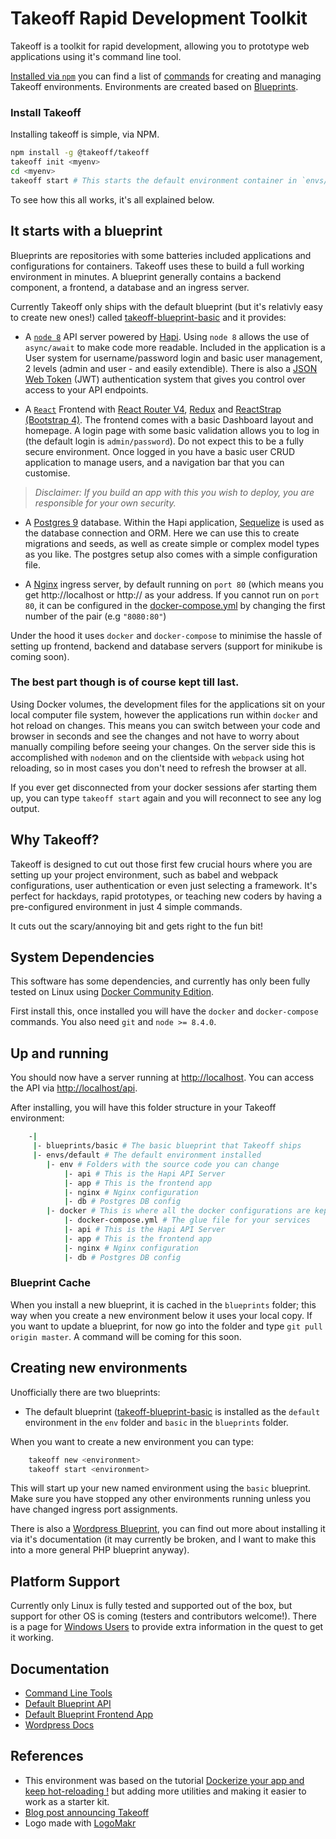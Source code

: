 # Takeoff Rapid Development Toolkit

Takeoff is a toolkit for rapid development, allowing you to prototype web applications using it's command line tool.

[Installed via `npm`](https://www.npmjs.com/package/@takeoff/takeoff) you can find a list of [commands](docs/command-line.md) for creating and managing Takeoff environments.  Environments are created based on [Blueprints](docs/blueprints.md).

### Install Takeoff

Installing takeoff is simple, via NPM.

```bash
npm install -g @takeoff/takeoff
takeoff init <myenv>
cd <myenv>
takeoff start # This starts the default environment container in `envs/default`
```

To see how this all works, it's all explained below.

## It starts with a blueprint

Blueprints are repositories with some batteries included applications and configurations for containers. Takeoff uses these to build a full working environment in minutes. A blueprint generally contains a backend component, a frontend, a database and an ingress server.

Currently Takeoff only ships with the default blueprint (but it's relativly easy to create new ones!) called [takeoff-blueprint-basic](https://github.com/takeoff-env/takeoff-blueprint-basic) and it provides:

* A [`node 8`](https://nodejs.org) API server powered by [Hapi](https://hapijs.com/). Using `node 8` allows the use of `async/await` to make code more readable. Included in the application is a User system for username/password login and basic user management, 2 levels (admin and user - and easily extendible). There is also a [JSON Web Token](https://jwt.io/) (JWT) authentication system that gives you control over access to your API endpoints.

* A [`React`](https://reactjs.org/) Frontend with [React Router V4](https://github.com/ReactTraining/react-router), [Redux](https://redux.js.org/) and [ReactStrap (Bootstrap 4)](https://reactstrap.github.io/). The frontend comes with a basic Dashboard layout and homepage. A login page with some basic validation allows you to log in (the default login is `admin/password`). Do not expect this to be a fully secure environment. Once logged in you have a basic user CRUD application to manage users, and a navigation bar that you can customise.

> *Disclaimer: If you build an app with this you wish to deploy, you are responsible for your own security.*

* A [Postgres 9](https://www.postgresql.org/) database. Within the Hapi application, [Sequelize](http://docs.sequelizejs.com/) is used as the database connection and ORM. Here we can use this to create migrations and seeds, as well as create simple or complex model types as you like. The postgres setup also comes with a simple configuration file.

* A [Nginx](https://nginx.org) ingress server, by default running on `port 80` (which means you get http://localhost or http://<your local host name> as your address. If you cannot run on `port 80`, it can be configured in the [docker-compose.yml](https://github.com/takeoff-env/takeoff-blueprint-basic/blob/master/docker/docker-compose.yml#L12) by changing the first number of the pair (e.g `"8080:80"`)

Under the hood it uses `docker` and `docker-compose` to minimise the hassle of setting up frontend, backend and database servers (support for minikube is coming soon). 

### The best part though is of course kept till last.

Using Docker volumes, the development files for the applications sit on your local computer file system, however the applications run within `docker` and hot reload on changes. This means you can switch between your code and browser in seconds and see the changes and not have to worry about manually compiling before seeing your changes. On the server side this is accomplished with `nodemon` and on the clientside with `webpack` using hot reloading, so in most cases you don't need to refresh the browser at all.

If you ever get disconnected from your docker sessions afer starting them up, you can type `takeoff start` again and you will reconnect to see any log output.

## Why Takeoff?

Takeoff is designed to cut out those first few crucial hours where you are setting up your project environment, such as babel and webpack configurations, user authentication or even just selecting a framework. It's perfect for hackdays, rapid prototypes, or teaching new coders by having a pre-configured environment in just 4 simple commands.

It cuts out the scary/annoying bit and gets right to the fun bit!

## System Dependencies

This software has some dependencies, and currently has only been fully tested on Linux using [Docker Community Edition](https://www.docker.com/community-edition).

First install this, once installed you will have the `docker` and `docker-compose` commands. You also need `git` and `node >= 8.4.0`.

## Up and running

You should now have a server running at [http://localhost](http://localhost). You can access the API via [http://localhost/api](http://localhost/api).

After installing, you will have this folder structure in your Takeoff environment:

```bash
    -|
     |- blueprints/basic # The basic blueprint that Takeoff ships
     |- envs/default # The default environment installed
        |- env # Folders with the source code you can change
            |- api # This is the Hapi API Server
            |- app # This is the frontend app
            |- nginx # Nginx configuration
            |- db # Postgres DB config
        |- docker # This is where all the docker configurations are kept
            |- docker-compose.yml # The glue file for your services
            |- api # This is the Hapi API Server
            |- app # This is the frontend app
            |- nginx # Nginx configuration
            |- db # Postgres DB config
```

### Blueprint Cache

When you install a new blueprint, it is cached in the `blueprints` folder; this way when you create a new environment below it uses your local copy. If you want to update a blueprint, for now go into the folder and type `git pull origin master`. A command will be coming for this soon.

## Creating new environments

Unofficially there are two blueprints:

* The default blueprint ([takeoff-blueprint-basic](https://github.com/takeoff-env/takeoff-blueprint-basic) is installed as the `default` environment in the `env` folder and `basic` in the `blueprints` folder.

When you want to create a new environment you can type:

```bash
    takeoff new <environment>
    takeoff start <environment>
```

This will start up your new named environment using the `basic` blueprint. Make sure you have stopped any other environments running unless you have changed ingress port assignments.

There is also a [Wordpress Blueprint](https://github.com/takeoff-env/takeoff-blueprint-wordpress), you can find out more about installing it via it's documentation (it may currently be broken, and I want to make this into a more general PHP blueprint anyway).

## Platform Support

Currently only Linux is fully tested and supported out of the box, but support for other OS is coming (testers and contributors welcome!). There is a page for [Windows Users](docs/windows-setup.md) to provide extra information in the quest to get it working.

## Documentation

* [Command Line Tools](docs/command-line.md)
* [Default Blueprint API](https://github.com/takeoff-env/takeoff-blueprint-basic/blob/master/env/api/README.md)
* [Default Blueprint Frontend App](https://github.com/takeoff-env/takeoff-blueprint-basic/blob/master/env/app/README.md)
* [Wordpress Docs](https://github.com/takeoff-env/takeoff-blueprint-wordpress/blob/master/README.md)

## References

* This environment was based on the tutorial [Dockerize your app and keep hot-reloading !](https://blog.bam.tech/developper-news/dockerize-your-app-and-keep-hot-reloading) but adding more utilities and making it easier to work as a starter kit.
* [Blog post announcing Takeoff](https://medium.com/@tanepiper/takeoff-a-rapid-development-environment-designed-for-hack-days-9a45ae891366)
* Logo made with [LogoMakr](http://logomakr.com)
